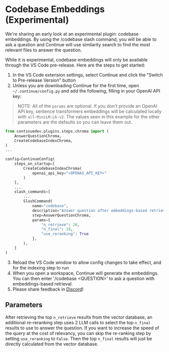 # Codebase Embeddings (Experimental)

We're sharing an early look at an experimental plugin: codebase embeddings. By using the /codebase slash command, you will be able to ask a question and Continue will use similarity search to find the most relevant files to answer the question.

While it is experimental, codebase embeddings will only be available through the VS Code pre-release. Here are the steps to get started:

1. In the VS Code extension settings, select Continue and click the "Switch to Pre-release Version" button
2. Unless you are downloading Continue for the first time, open `~/.continue/config.py` and add the following, filling in your OpenAI API key:

> NOTE: All of the `params` are optional. If you don't provide an OpenAI API key, sentence transformers embeddings will be calculated locally with `all-MiniLM-L6-v2`. The values seen in this example for the other parameters are the defaults so you can leave them out.

```python
from continuedev.plugins.steps.chroma import (
    AnswerQuestionChroma,
    CreateCodebaseIndexChroma,
)
...

config=ContinueConfig(
    steps_on_startup=[
        CreateCodebaseIndexChroma(
            openai_api_key="<OPENAI_API_KEY>"
        )
    ],
    ...
    slash_commands=[
        ...
        SlashCommand(
            name="codebase",
            description="Answer question after embeddings-based retrieval",
            step=AnswerQuestionChroma,
            params={
                "n_retrieve": 20,
                "n_final": 10,
                "use_reranking": True
            },
        ),
    ]
)
```

3. Reload the VS Code window to allow config changes to take effect, and for the indexing step to run
4. When you open a workspace, Continue will generate the embeddings. You can then enter '/codebase \<QUESTION\>' to ask a question with embeddings-based retrieval.
5. Please share feedback in [Discord](https://discord.gg/NWtdYexhMs)!

## Parameters

After retrieving the top `n_retrieve` results from the vector database, an additional re-reranking step uses 2 LLM calls to select the top `n_final` results to use to answer the question. If you want to increase the speed of the query at the cost of relevancy, you can skip the re-ranking step by setting `use_reranking` to `False`. Then the top `n_final` results will just be directly calculated from the vector database.

